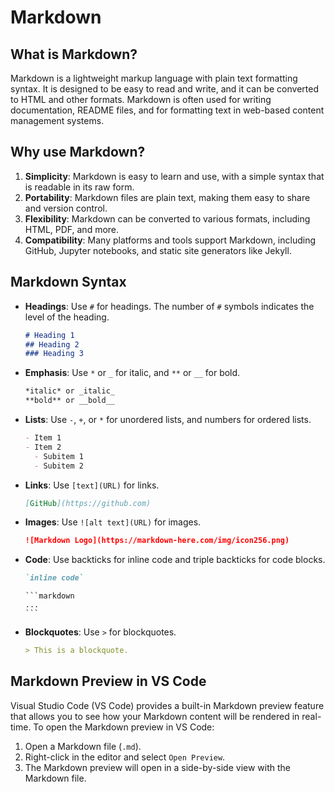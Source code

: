 # Markdown

## What is Markdown?
Markdown is a lightweight markup language with plain text formatting syntax. It is designed to be easy to read and write, and it can be converted to HTML and other formats. Markdown is often used for writing documentation, README files, and for formatting text in web-based content management systems.

## Why use Markdown?
1. **Simplicity**: Markdown is easy to learn and use, with a simple syntax that is readable in its raw form.
2. **Portability**: Markdown files are plain text, making them easy to share and version control.
3. **Flexibility**: Markdown can be converted to various formats, including HTML, PDF, and more.
4. **Compatibility**: Many platforms and tools support Markdown, including GitHub, Jupyter notebooks, and static site generators like Jekyll.

## Markdown Syntax
- **Headings**: Use `#` for headings. The number of `#` symbols indicates the level of the heading.
  ```markdown
  # Heading 1
  ## Heading 2
  ### Heading 3
  ```
- **Emphasis**: Use `*` or `_` for italic, and `**` or `__` for bold.
  ```markdown
  *italic* or _italic_
  **bold** or __bold__
  ```
- **Lists**: Use `-`, `+`, or `*` for unordered lists, and numbers for ordered lists.
  ```markdown
  - Item 1
  - Item 2
    - Subitem 1
    - Subitem 2
  ```
- **Links**: Use `[text](URL)` for links.
  ```markdown
  [GitHub](https://github.com)
  ```
- **Images**: Use `![alt text](URL)` for images.
  ```markdown
  ![Markdown Logo](https://markdown-here.com/img/icon256.png)
  ```
- **Code**: Use backticks for inline code and triple backticks for code blocks.
  ```markdown
  `inline code`
  ```
  ````
  ```markdown
  ...
  ```
- **Blockquotes**: Use `>` for blockquotes.
  ```markdown
  > This is a blockquote.
  ```

## Markdown Preview in VS Code

Visual Studio Code (VS Code) provides a built-in Markdown preview feature that allows you to see how your Markdown content will be rendered in real-time. To open the Markdown preview in VS Code:      
1. Open a Markdown file (`.md`).
2. Right-click in the editor and select `Open Preview`.
3. The Markdown preview will open in a side-by-side view with the Markdown file.
